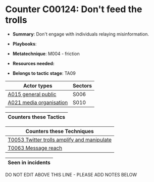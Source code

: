 # Counter C00124: Don't feed the trolls

* **Summary**: Don't engage with individuals relaying misinformation. 

* **Playbooks**: 

* **Metatechnique**: M004 - friction

* **Resources needed:** 

* **Belongs to tactic stage**: TA09


| Actor types | Sectors |
| ----------- | ------- |
| [A015 general public](../generated_pages/actortypes/A015.md) | S006 |
| [A021 media organisation](../generated_pages/actortypes/A021.md) | S010 |



| Counters these Tactics |
| ---------------------- |



| Counters these Techniques |
| ------------------------- |
| [T0053 Twitter trolls amplify and manipulate](../generated_pages/techniques/T0053.md) |
| [T0063 Message reach](../generated_pages/techniques/T0063.md) |



| Seen in incidents |
| ----------------- |


DO NOT EDIT ABOVE THIS LINE - PLEASE ADD NOTES BELOW